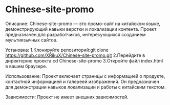 # Chinese-site-promo

Описание: 
Chinese-site-promo — это промо-сайт на китайском языке, демонстрирующий навыки верстки и локализации контента. Проект предназначен для разработчиков, интересующихся созданием мультиязычных сайтов.

Установка:
1.Клонируйте репозиторий:git clone https://github.com/XRikuX/Chinese-site-promo.git
2.Перейдите в директорию проекта:cd Chinese-site-promo
3.Откройте файл index.html в вашем браузере.

Использование: 
Проект включает страницы с информацией о продукте, контактной информацией и галереей изображений. Он предназначен для демонстрации навыков локализации и работы с китайским текстом.

Зависимости: 
Проект не имеет внешних зависимостей.